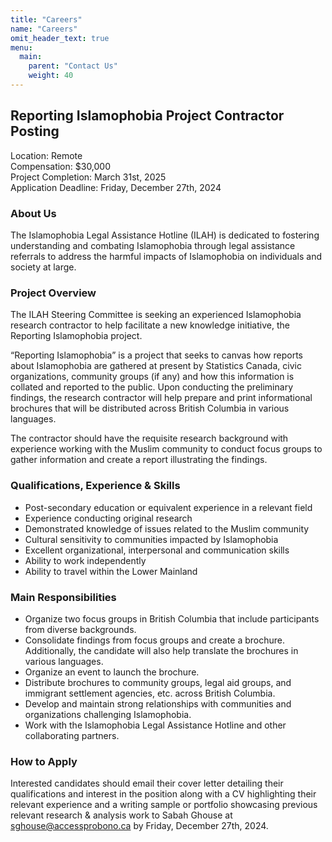 ```yaml
---
title: "Careers"
name: "Careers"
omit_header_text: true
menu:
  main:
    parent: "Contact Us"
    weight: 40
---
```


## Reporting Islamophobia Project Contractor Posting

Location: Remote  
Compensation: $30,000  
Project Completion: March 31st, 2025  
Application Deadline: Friday, December 27th, 2024  

### About Us

The Islamophobia Legal Assistance Hotline (ILAH) is dedicated to fostering understanding and combating Islamophobia through legal assistance referrals to address the harmful impacts of Islamophobia on individuals and society at large.

### Project Overview

The ILAH Steering Committee is seeking an experienced Islamophobia research contractor to help facilitate a new knowledge initiative, the Reporting Islamophobia project.

“Reporting Islamophobia” is a project that seeks to canvas how reports about Islamophobia are gathered at present by Statistics Canada, civic organizations, community groups (if any) and how this information is collated and reported to the public. Upon conducting the preliminary findings, the research contractor will help prepare and print informational brochures that will be distributed across British Columbia in various languages.

The contractor should have the requisite research background with experience working with the Muslim community to conduct focus groups to gather information and create a report illustrating the findings.

### Qualifications, Experience & Skills

* Post-secondary education or equivalent experience in a relevant field
* Experience conducting original research
* Demonstrated knowledge of issues related to the Muslim community
* Cultural sensitivity to communities impacted by Islamophobia
* Excellent organizational, interpersonal and communication skills
* Ability to work independently
* Ability to travel within the Lower Mainland

### Main Responsibilities

* Organize two focus groups in British Columbia that include participants from diverse backgrounds.
* Consolidate findings from focus groups and create a brochure. Additionally, the candidate will also help translate the brochures in various languages.
* Organize an event to launch the brochure.
* Distribute brochures to community groups, legal aid groups, and immigrant settlement agencies, etc. across British Columbia.
* Develop and maintain strong relationships with communities and organizations challenging Islamophobia.
* Work with the Islamophobia Legal Assistance Hotline and other collaborating partners.

### How to Apply

Interested candidates should email their cover letter detailing their qualifications and interest in the position along with a CV highlighting their relevant experience and a writing sample or portfolio showcasing previous relevant research & analysis work to Sabah Ghouse at sghouse@accessprobono.ca by Friday, December 27th, 2024.

